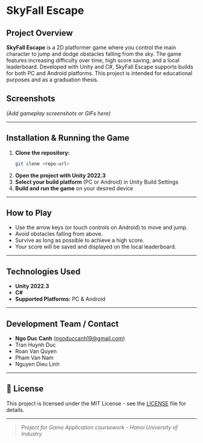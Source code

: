 # SkyFall Escape

## Project Overview

**SkyFall Escape** is a 2D platformer game where you control the main character to jump and dodge obstacles falling from the sky. The game features increasing difficulty over time, high score saving, and a local leaderboard. Developed with Unity and C#, SkyFall Escape supports builds for both PC and Android platforms. This project is intended for educational purposes and as a graduation thesis.

## Screenshots

_(Add gameplay screenshots or GIFs here)_

---

## Installation & Running the Game

1. **Clone the repository:**
   ```bash
   git clone <repo-url>
   ```
2. **Open the project with Unity 2022.3**
3. **Select your build platform** (PC or Android) in Unity Build Settings
4. **Build and run the game** on your desired device

---

## How to Play

- Use the arrow keys (or touch controls on Android) to move and jump.
- Avoid obstacles falling from above.
- Survive as long as possible to achieve a high score.
- Your score will be saved and displayed on the local leaderboard.

---

## Technologies Used

- **Unity 2022.3**
- **C#**
- **Supported Platforms:** PC & Android

---

## Development Team / Contact

- **Ngo Duc Canh** (ngoduccanh19@gmail.com)
- Tran Huynh Duc
- Roan Van Quyen
- Pham Van Nam
- Nguyen Dieu Linh

---

## 📄 License

This project is licensed under the MIT License - see the [LICENSE](LICENSE) file for details.

---

> _Project for Game Application coursework - Hanoi University of Industry_

